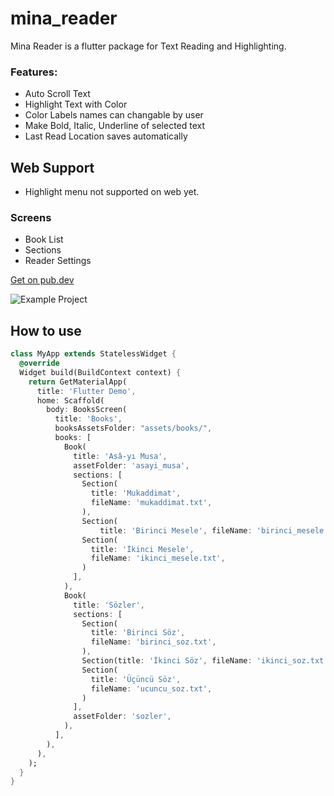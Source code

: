 # mina_reader

Mina Reader is a flutter package for Text Reading and Highlighting.

### Features:
- Auto Scroll Text
- Highlight Text with Color 
- Color Labels names can changable by user
- Make Bold, Italic, Underline of selected text
- Last Read Location saves automatically

## Web Support
- Highlight menu not supported on web yet.

### Screens
- Book List
- Sections
- Reader Settings

[Get on pub.dev](https://pub.dev/packages/mina_reader)

<img src="https://raw.githubusercontent.com/demirdev/mina_reader/main/doc/assets/demo.gif" alt="Example Project" />


## How to use

```dart
class MyApp extends StatelessWidget {
  @override
  Widget build(BuildContext context) {
    return GetMaterialApp(
      title: 'Flutter Demo',
      home: Scaffold(
        body: BooksScreen(
          title: 'Books',
          booksAssetsFolder: "assets/books/",
          books: [
            Book(
              title: 'Asâ-yı Musa',
              assetFolder: 'asayi_musa',
              sections: [
                Section(
                  title: 'Mukaddimat',
                  fileName: 'mukaddimat.txt',
                ),
                Section(
                    title: 'Birinci Mesele', fileName: 'birinci_mesele.txt'),
                Section(
                  title: 'İkinci Mesele',
                  fileName: 'ikinci_mesele.txt',
                )
              ],
            ),
            Book(
              title: 'Sözler',
              sections: [
                Section(
                  title: 'Birinci Söz',
                  fileName: 'birinci_soz.txt',
                ),
                Section(title: 'İkinci Söz', fileName: 'ikinci_soz.txt'),
                Section(
                  title: 'Üçüncü Söz',
                  fileName: 'ucuncu_soz.txt',
                )
              ],
              assetFolder: 'sozler',
            ),
          ],
        ),
      ),
    );
  }
}
```